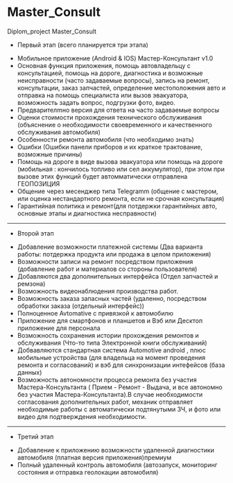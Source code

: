 # Master_Consult
Diplom_project Master_Consult

* Первый этап (всего планируется три этапа)

- Мобильное приложение  (Android & IOS) Мастер-Консультант v1.0
- Основная функция приложения, помощь автовладельцу с консультацией, помощь на дороге, диагностика и 
возможные неисправности (часто задаваемые вопросы), запись на ремонт, консультации, заказ запчастей, 
определение местоположения авто и отправка на помощь специалиста или вызов эвакуатора, 
возможность задать вопрос, подгрузки фото, видео.
- Предварителmно версия для ответа на часто задаваемые вопросы
- Оценки стоимоcти прохождения технического обслуживания (объяснение о  необходимости своевременного 
и качественного обслуживания автомобиля)
- Особенности ремонта автомобиля  (что необходимо знать)
- Ошибки (Ошибки панели приборов и их краткое трактование, возможные причины)
- Помощь на дороге в виде вызова эвакуатора или  помощь на дороге (мобильная : кончилось топливо 
или сел аккумулятор), при этом при вызове этих функций будет автомматически отправлена ГЕОПОЗИЦИЯ
- Общение через месенджер типа Telegramm (общение с мастером, или оценка нестандартного ремонта,
если не срочная консультация)
- Гарантийная политика и ремонт(для потдержки гарантийных авто, основные этапы и диагностика 
несправности)
-----------------------------------------------------------------
* Второй этап 


- Добавление возможности платежной системы (Два варианта работы: потдержка продукта или продажа в 
целом приложения)
- Возможности  записи на ремонт посредством приложения (добавление работ и материалов со 
стороны пользователя)
- Добавляются два дополнительных интерфейса (Отдел запчастей и ремзона)
- Возможность видеонаблюдения производства работ.
- Возможность заказа запасных частей (удаленно, посредством обработки заказа (отдельный интерфейс))
- Полноценное Avtomative с привязкой к автомобилю
- Приложение для смартфонов и планшетов и Вэб или Десктоп приложение для персонала
- Возможность сохранения истории прохождения ремонтов и обслуживания (Что-то типа 
Электронной книги обслуживаний)
- Добвавляются стандартная  система Automotive android ,  плюс  мобильные устройства (для владельца
на момент проведения ремонта и согласований) и вэб для синхронизации  интефейсов (база данных)
- Возможность автономности процесса ремонта без участия Мастера-Консультанта ( Прием - Ремонт - 
Выдача, и все автономно без участия Мастера-Консультанта).В случае необходимости согласования 
дополнительных работ, механик отправляет необходимые работы с автоматически подтянутыми ЗЧ,
и фото или видео для подтверждения необходимости.
------------------------------------------------------------------
* Третий этап 
- Добавление к приложению возможности удаленной диагностики автомобиля 
(платная версия приложения)премиум
- Полный удаленный контроль автомобиля (автозапуск, мониторинг состояния и 
отправка геолокации автомобиля)



